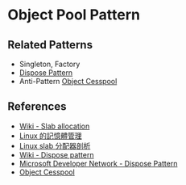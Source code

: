 # Object Pool Pattern



## Related Patterns

- Singleton, Factory
- [Dispose Pattern](https://en.wikipedia.org/wiki/Dispose_pattern)
- Anti-Pattern [Object Cesspool](http://patrickdelancy.com/2012/07/object-cesspool-anti-pattern/#.WHgve7Z97ok)

## References

- [Wiki - Slab allocation](https://en.wikipedia.org/wiki/Slab_allocation)
- [Linux 的記憶體管理](http://ccckmit.wikidot.com/lk:memory)
- [Linux slab 分配器剖析](https://www.ibm.com/developerworks/cn/linux/l-linux-slab-allocator/)
- [Wiki - Dispose pattern](https://en.wikipedia.org/wiki/Dispose_pattern)
- [Microsoft Developer Network - Dispose Pattern](https://msdn.microsoft.com/en-us/library/b1yfkh5e(v=vs.110).aspx)
- [Object Cesspool](http://patrickdelancy.com/2012/07/object-cesspool-anti-pattern/#.WHgve7Z97ok)